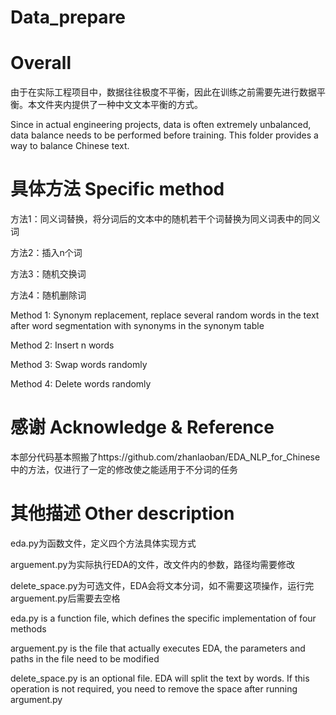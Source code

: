 # Data_prepare

# Overall
由于在实际工程项目中，数据往往极度不平衡，因此在训练之前需要先进行数据平衡。本文件夹内提供了一种中文文本平衡的方式。

Since in actual engineering projects, data is often extremely unbalanced, data balance needs to be performed before training. This folder provides a way to balance Chinese text.

# 具体方法  Specific method
方法1：同义词替换，将分词后的文本中的随机若干个词替换为同义词表中的同义词

方法2：插入n个词

方法3：随机交换词

方法4：随机删除词


Method 1: Synonym replacement, replace several random words in the text after word segmentation with synonyms in the synonym table

Method 2: Insert n words

Method 3: Swap words randomly

Method 4: Delete words randomly

# 感谢  Acknowledge & Reference
本部分代码基本照搬了https://github.com/zhanlaoban/EDA_NLP_for_Chinese 中的方法，仅进行了一定的修改使之能适用于不分词的任务

# 其他描述  Other description
eda.py为函数文件，定义四个方法具体实现方式

arguement.py为实际执行EDA的文件，改文件内的参数，路径均需要修改

delete_space.py为可选文件，EDA会将文本分词，如不需要这项操作，运行完arguement.py后需要去空格

eda.py is a function file, which defines the specific implementation of four methods

arguement.py is the file that actually executes EDA, the parameters and paths in the file need to be modified

delete_space.py is an optional file. EDA will split the text by words. If this operation is not required, you need to remove the space after running argument.py
